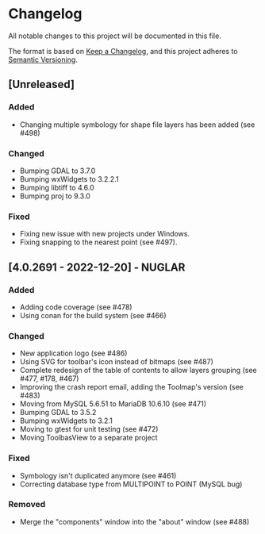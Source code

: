 # Changelog
All notable changes to this project will be documented in this file.

The format is based on [Keep a Changelog](https://keepachangelog.com/en/1.0.0/),
and this project adheres to [Semantic Versioning](https://semver.org/spec/v2.0.0.html).

## [Unreleased]

### Added

- Changing multiple symbology for shape file layers has been added (see #498)

### Changed

- Bumping GDAL to 3.7.0
- Bumping wxWidgets to 3.2.2.1
- Bumping libtiff to 4.6.0
- Bumping proj to 9.3.0

### Fixed

- Fixing new issue with new projects under Windows.
- Fixing snapping to the nearest point (see #497).


## [4.0.2691 - 2022-12-20] - NUGLAR

### Added

- Adding code coverage (see #478)
- Using conan for the build system (see #466)

### Changed

- New application logo (see #486)
- Using SVG for toolbar's icon instead of bitmaps (see #487)
- Complete redesign of the table of contents to allow layers grouping (see #477, #178, #467)
- Improving the crash report email, adding the Toolmap's version (see #483)
- Moving from MySQL 5.6.51 to MariaDB 10.6.10 (see #471)
- Bumping GDAL to 3.5.2
- Bumping wxWidgets to 3.2.1
- Moving to gtest for unit testing (see #472)
- Moving ToolbasView to a separate project

### Fixed

- Symbology isn't duplicated anymore (see #461)
- Correcting database type from MULTIPOINT to POINT (MySQL bug)

### Removed

- Merge the "components" window into the "about" window (see #488)




